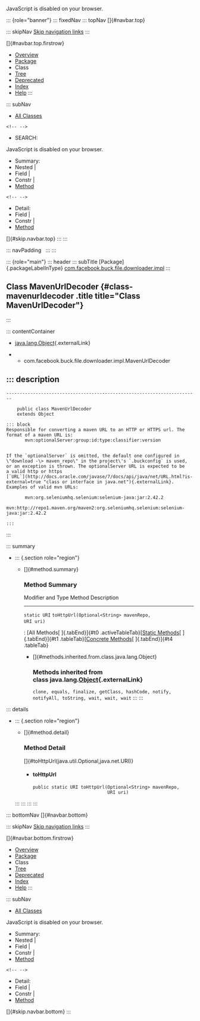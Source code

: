 <div>

JavaScript is disabled on your browser.

</div>

::: {role="banner"}
::: fixedNav
::: topNav
[]{#navbar.top}

::: skipNav
[Skip navigation links](#skip.navbar.top "Skip navigation links")
:::

[]{#navbar.top.firstrow}

-   [Overview](../../../../../../index.html)
-   [Package](package-summary.html)
-   Class
-   [Tree](package-tree.html)
-   [Deprecated](../../../../../../deprecated-list.html)
-   [Index](../../../../../../index-all.html)
-   [Help](../../../../../../help-doc.html)
:::

::: subNav
-   [All Classes](../../../../../../allclasses.html)

```{=html}
<!-- -->
```
-   SEARCH:

<div>

<div>

JavaScript is disabled on your browser.

</div>

</div>

<div>

-   Summary: 
-   Nested \| 
-   Field \| 
-   Constr \| 
-   [Method](#method.summary)

```{=html}
<!-- -->
```
-   Detail: 
-   Field \| 
-   Constr \| 
-   [Method](#method.detail)

</div>

[]{#skip.navbar.top}
:::
:::

::: navPadding
 
:::
:::

::: {role="main"}
::: header
::: subTitle
[Package]{.packageLabelInType} [com.facebook.buck.file.downloader.impl](package-summary.html)
:::

## Class MavenUrlDecoder {#class-mavenurldecoder .title title="Class MavenUrlDecoder"}
:::

::: contentContainer
-   [java.lang.Object](http://docs.oracle.com/javase/7/docs/api/java/lang/Object.html?is-external=true "class or interface in java.lang"){.externalLink}

-   -   com.facebook.buck.file.downloader.impl.MavenUrlDecoder

::: description
-   

    ------------------------------------------------------------------------

        public class MavenUrlDecoder
        extends Object

    ::: block
    Responsible for converting a maven URL to an HTTP or HTTPS url. The
    format of a maven URL is:
           mvn:optionalServer:group:id:type:classifier:version
         

    If the `optionalServer` is omitted, the default one configured in
    \"download -\> maven_repo\" in the project\'s `.buckconfig` is used,
    or an exception is thrown. The optionalServer URL is expected to be
    a valid http or https
    [`URL`](http://docs.oracle.com/javase/7/docs/api/java/net/URL.html?is-external=true "class or interface in java.net"){.externalLink}.
    Examples of valid mvn URLs:

           mvn:org.seleniumhq.selenium:selenium-java:jar:2.42.2
           mvn:http://repo1.maven.org/maven2:org.seleniumhq.selenium:selenium-java:jar:2.42.2
         
    :::
:::

::: summary
-   ::: {.section role="region"}
    -   []{#method.summary}

        ### Method Summary

          Modifier and Type   Method                                                      Description
          ------------------- ----------------------------------------------------------- -------------
          `static URI`        `toHttpUrl​(Optional<String> mavenRepo,          URI uri)`    

          : [All Methods[ ]{.tabEnd}]{#t0 .activeTableTab}[[Static
          Methods](javascript:show(1);)[ ]{.tabEnd}]{#t1
          .tableTab}[[Concrete
          Methods](javascript:show(8);)[ ]{.tabEnd}]{#t4 .tableTab}

        -   []{#methods.inherited.from.class.java.lang.Object}

            ### Methods inherited from class java.lang.[Object](http://docs.oracle.com/javase/7/docs/api/java/lang/Object.html?is-external=true "class or interface in java.lang"){.externalLink}

            `clone, equals, finalize, getClass, hashCode, notify, notifyAll, toString, wait, wait, wait`
    :::
:::

::: details
-   ::: {.section role="region"}
    -   []{#method.detail}

        ### Method Detail

        []{#toHttpUrl(java.util.Optional,java.net.URI)}

        -   #### toHttpUrl

            ``` methodSignature
            public static URI toHttpUrl​(Optional<String> mavenRepo,
                                        URI uri)
            ```
    :::
:::
:::
:::

::: bottomNav
[]{#navbar.bottom}

::: skipNav
[Skip navigation links](#skip.navbar.bottom "Skip navigation links")
:::

[]{#navbar.bottom.firstrow}

-   [Overview](../../../../../../index.html)
-   [Package](package-summary.html)
-   Class
-   [Tree](package-tree.html)
-   [Deprecated](../../../../../../deprecated-list.html)
-   [Index](../../../../../../index-all.html)
-   [Help](../../../../../../help-doc.html)
:::

::: subNav
-   [All Classes](../../../../../../allclasses.html)

<div>

<div>

JavaScript is disabled on your browser.

</div>

</div>

<div>

-   Summary: 
-   Nested \| 
-   Field \| 
-   Constr \| 
-   [Method](#method.summary)

```{=html}
<!-- -->
```
-   Detail: 
-   Field \| 
-   Constr \| 
-   [Method](#method.detail)

</div>

[]{#skip.navbar.bottom}
:::
